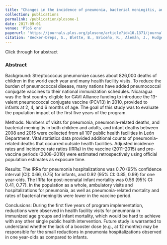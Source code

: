 ```yaml
---
title: "Changes in the incidence of pneumonia, bacterial meningitis, and infant mortality 5 years following introduction of the 13-valent pneumococcal conjugate vaccine in a 3 + 0 schedule"
collection: publications
permalink: /publication/plosone-1
date: 2017-09-01
venue: 'PloS one'
paperurl: 'https://journals.plos.org/plosone/article?id=10.1371/journal.pone.0183348'
citation: 'Becker-Dreps, S., Blette, B., Briceño, R., Alemán, J., Hudgens, M.G., Moreno, G., Ordoñez, A., Rocha, J., Weber, D.J. and Amaya, E., 2017. Changes in the incidence of pneumonia, bacterial meningitis, and infant mortality 5 years following introduction of the 13-valent pneumococcal conjugate vaccine in a" 3+ 0" schedule. PloS one, 12(8), p.e0183348. '
---
```


Click through for abstract

### Abstract

Background:
Streptococcus pneumoniae causes about 826,000 deaths of children in the world each year and many health facility visits. To reduce the burden of pneumococcal disease, many nations have added pneumococcal conjugate vaccines to their national immunization schedules. Nicaragua was the first country eligible for GAVI Alliance funding to introduce the 13-valent pneumococcal conjugate vaccine (PCV13) in 2010, provided to infants at 2, 4, and 6 months of age. The goal of this study was to evaluate the population impact of the first five years of the program.

Methods:
Numbers of visits for pneumonia, pneumonia-related deaths, and bacterial meningitis in both children and adults, and infant deaths between 2008 and 2015 were collected from all 107 public health facilities in León Department. Vital statistics data provided additional counts of pneumonia-related deaths that occurred outside health facilities. Adjusted incidence rates and incidence rate ratios (IRRa) in the vaccine (2011–2015) and pre-vaccine periods (2008–2010) were estimated retrospectively using official population estimates as exposure time.

Results:
The IRRa for pneumonia hospitalizations was 0.70 (95% confidence interval [CI]: 0.66, 0.75) for infants, and 0.92 (95% CI: 0.85, 0.99) for one year-olds. The IRRa for post-neonatal infant mortality was 0.56 (95% CI: 0.41, 0.77). In the population as a whole, ambulatory visits and hospitalizations for pneumonia, as well as pneumonia-related mortality and rates of bacterial meningitis were lower in the vaccine period.

Conclusions:
During the first five years of program implementation, reductions were observed in health facility visits for pneumonia in immunized age groups and infant mortality, which would be hard to achieve with any other single public health intervention. Future study is warranted to understand whether the lack of a booster dose (e.g., at 12 months) may be responsible for the small reductions in pneumonia hospitalizations observed in one year-olds as compared to infants.
